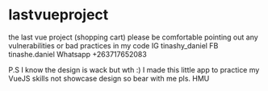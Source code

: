# lastvueproject
 the last vue project (shopping cart)
 please be comfortable pointing out any vulnerabilities or bad practices in my code
 IG tinashy_daniel
 FB tinashe.daniel
 Whatsapp +263717652083

 P.S I know the design is wack but wth :) I made this little app to practice my VueJS skills not showcase design so bear with me pls. HMU
